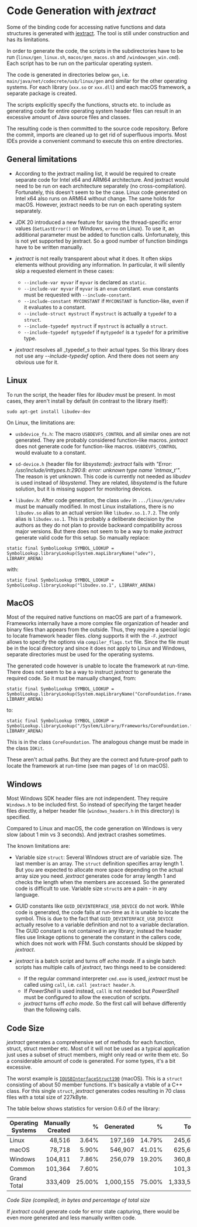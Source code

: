 # Code Generation with *jextract*

Some of the binding code for accessing native functions and data structures is generated with [jextract](https://jdk.java.net/jextract/). The tool is still under construction and has its limitations. 

In order to generate the code, the scripts in the subdirectories have to be run (`linux/gen_linux.sh`, `macos/gen_macos.sh` and `/windowsgen_win.cmd`). Each script has to be run on the particular operating system.

The code is generated in directories below `gen`, i.e. `main/java/net/codecrete/usb/linux/gen` and similar for the other operating systems. For each library (`xxx.so` or `xxx.dll`) and each macOS framework, a separate package is created.

The scripts explicitly specify the functions, structs etc. to include as generating code for entire operating system header files can result in an excessive amount of Java source files and classes.

The resulting code is then committed to the source code repository. Before the commit, imports are cleaned up to get rid of superfluous imports. Most IDEs provide a convenient command to execute this on entire directories.


## General limitations

- According to the jextract mailing list, it would be required to create separate code for Intel x64 and ARM64 architecture. And jextract would need to be run on each architecture separately (no cross-compilation). Fortunately, this doesn't seem to be the case. Linux code generated on Intel x64 also runs on ARM64 without change. The same holds for macOS. However, jextract needs to be run on each operating system separately.

- JDK 20 introduced a new feature for saving the thread-specific error values (`GetLastError()` on Windows, `errno` on Linux). To use it, an additional parameter must be added to function calls. Unfortunately, this is not yet supported by jextract. So a good number of function bindings have to be written manually.

- *jextract* is not really transparent about what it does. It often skips elements without providing any information. In particular, it will silently skip a requested element in these cases:

  - `--include-var myvar` if `myvar` is declared as `static`.
  - `--include-var myvar` if `myvar` is an `enum` constant. `enum` constants must be requested with `--include-constant`.
  - `--include-constant MYCONSTANT` if `MYCONSTANT` is function-like, even if it evaluates to a constant.
  - `--include-struct mystruct` if `mystruct` is actually a `typedef` to a `struct`.
  - `--include-typedef mystruct` if `mystruct` is actually a `struct`.
  - `--include-typedef mytypedef` if `mytypedef` is a `typedef` for a primitive type.

- *jextract* resolves all _typedef_s to their actual types. So this library does not use any _--include-typedef_ option. And there does not seem any obvious use for it.


## Linux

To run the script, the header files for *libudev* must be present. In most cases, they aren't install by default (in contrast to the library itself):

```
sudo apt-get install libudev-dev
```

On Linux, the limitations are:

- `usbdevice_fs.h`: The macro `USBDEVFS_CONTROL` and all similar ones are not generated. They are probably considered function-like macros. *jextract* does not generate code for function-like macros. `USBDEVFS_CONTROL` would evaluate to a constant.

- `sd-device.h` (header file for *libsystemd*): *jextract* fails with *"Error: /usr/include/inttypes.h:290:8: error: unknown type name 'intmax_t'"*. The reason is yet unknown. This code is currently not needed as *libudev* is used instead of *libsystemd*. They are related, *libsystemd* is the future solution, but it is missing support for monitoring devices.

- `libudev.h`: After code generation, the class `udev` in `.../linux/gen/udev` must be manually modified. In most Linux installations, there is no `libudev.so` alias to an actual version like `libudev.so.1.7.2`. The only alias is `libudev.so.1`. This is probably a deliberate decision by the authors as they do not plan to provide backward compatibility across major versions. But there does not seem to be a way to make *jextract* generate valid code for this setup. So manually replace:

```
static final SymbolLookup SYMBOL_LOOKUP = SymbolLookup.libraryLookup(System.mapLibraryName("udev"), LIBRARY_ARENA)
```

with:

```
static final SymbolLookup SYMBOL_LOOKUP = SymbolLookup.libraryLookup("libudev.so.1", LIBRARY_ARENA)
```


## MacOS

Most of the required native functions on macOS are part of a framework. Frameworks internally have a more complex file organization of header and binary files than appears from the outside. Thus, they require a special logic to locate framework header files. *clang* supports it with the `-F`. *jextract* allows to specify the options via `compiler_flags.txt` file. Since the file must be in the local directory and since it does not apply to Linux and Windows, separate directories must be used for the operating systems.

The generated code however is unable to locate the framework at run-time. There does not seem to be a way to instruct *jextract* to generate the required code. So it must be manually changed, from:

```
static final SymbolLookup SYMBOL_LOOKUP = SymbolLookup.libraryLookup(System.mapLibraryName("CoreFoundation.framework"), LIBRARY_ARENA)
```

to:

```
static final SymbolLookup SYMBOL_LOOKUP = SymbolLookup.libraryLookup("/System/Library/Frameworks/CoreFoundation.framework/CoreFoundation", LIBRARY_ARENA)
```

This is in the class `CoreFoundation`. The analogous change must be made in the class `IOKit`.

These aren't actual paths. But they are the correct and future-proof path to locate the framework at run-time (see man pages of `ld` on macOS).

## Windows

Most Windows SDK header files are not independent. They require `Windows.h` to be included first. So instead of specifying the target header files directly, a helper header file (`windows_headers.h` in this directory) is specified.

Compared to Linux and macOS, the code generation on Windows is very slow (about 1 min vs 3 seconds). And jextract crashes sometimes.

The known limitations are:

- Variable size `struct`: Several Windows struct are of variable size. The last member is an array. The `struct` definition specifies array length 1. But you are expected to allocate more space depending on the actual array size you need. *jextract* generates code for array length 1 and checks the length when the members are accessed. So the generated code is difficult to use. Variable size `struct`s are a pain - in any language.

- GUID constants like `GUID_DEVINTERFACE_USB_DEVICE` do not work. While code is generated, the code fails at run-time as it is unable to locate the symbol. This is due to the fact that `GUID_DEVINTERFACE_USB_DEVICE` actually resolve to a variable definition and not to a variable declaration. The GUID constant is not contained in any library; instead the header files use linkage options to generate the constant in the callers code, which does not work with FFM. Such constants should be skipped by *jextract*.

- *jextract* is a batch script and turns off *echo mode*. If a single batch scripts has multiple calls of *jextract*, two things need to be considered:

    - If the regular command interpreter `cmd.exe` is used, *jextract* must be called using `call`, i.e. `call jextract header.h`.
    - If *PowerShell* is used instead, `call` is not needed but *PowerShell* must be configured to allow the execution of scripts.
    - *jextract* turns off *echo mode*. So the first call will behave differently than the following calls.


## Code Size

*jextract* generates a comprehensive set of methods for each function, struct, struct member etc. Most of it will not be used as a typical application just uses a subset of struct members, might only read or write them etc. So a considerable amount of code is generated. For some types, it's a bit excessive.

The worst example is [`IOUSBInterfaceStruct190`](https://github.com/manuelbl/JavaDoesUSB/blob/main/java-does-usb/src/main/java/net/codecrete/usb/macos/gen/iokit/IOUSBInterfaceStruct190.java) (macOS). This is a `struct` consisting of about 50 member functions. It's basically a vtable of a C++ class. For this single `struct`, *jextract* generates codes resulting in 70 class files with a total size of 227kByte.

The table below shows statistics for version 0.6.0 of the library:

| Operating Systems | Manually Created |      % | Generated |      % |     Total |       % |
|-------------------|-----------------:|-------:|----------:|-------:|----------:|--------:|
| Linux             |           48,516 |  3.64% |   197,169 | 14.79% |   245,685 |  18.42% |
| macOS             |           78,718 |  5.90% |   546,907 | 41.01% |   625,625 |  46.91% |
| Windows           |          104,811 |  7.86% |   256,079 | 19.20% |   360,890 |  27.06% |
| Common            |          101,364 |  7.60% |           |        |   101,364 |   7.60% |
| Grand Total       |          333,409 | 25.00% | 1,000,155 | 75.00% | 1,333,564 | 100.00% |

*Code Size (compiled), in bytes and percentage of total size*

If *jextract* could generate code for error state capturing, there would be even more generated and less manually written code.

